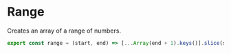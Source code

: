 # Range

Creates an array of a range of numbers.

```js
export const range = (start, end) => [...Array(end + 1).keys()].slice(start);
```